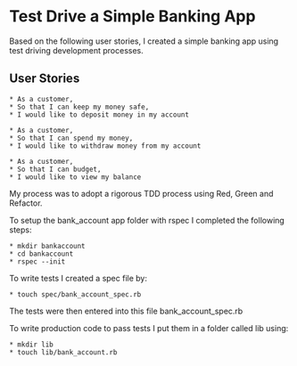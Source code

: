 # Test Drive a Simple Banking App

Based on the following user stories, I created a simple banking app using test driving development processes.

## User Stories
```
* As a customer,
* So that I can keep my money safe,
* I would like to deposit money in my account
```
```
* As a customer,
* So that I can spend my money,
* I would like to withdraw money from my account
```
```
* As a customer,
* So that I can budget,
* I would like to view my balance
```

My process was to adopt a rigorous TDD process using Red, Green and Refactor.

To setup the bank_account app folder with rspec I completed the following steps:

```
* mkdir bankaccount
* cd bankaccount
* rspec --init
```

To write tests I created a spec file by:

```
* touch spec/bank_account_spec.rb
```

The tests were then entered into this file bank_account_spec.rb

To write production code to pass tests I put them in a folder called lib using:

```
* mkdir lib
* touch lib/bank_account.rb
```
